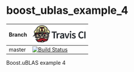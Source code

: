# boost_ublas_example_4

Branch|[![Travis CI logo](TravisCI.png)](https://travis-ci.org)
---|---
master|[![Build Status](https://travis-ci.org/richelbilderbeek/boost_ublas_example_4.svg?branch=master)](https://travis-ci.org/richelbilderbeek/boost_ublas_example_4)

Boost.uBLAS example 4
